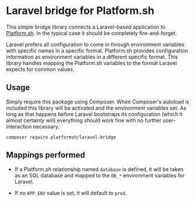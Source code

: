 # Laravel bridge for Platform.sh

This simple bridge library connects a Laravel-based application to [Platform.sh](https://platform.sh/).  In the typical case it should be completely fire-and-forget.

Laravel prefers all configuration to come in through environment variables with specific names in a specific format.  Platform.sh provides configuration information as environment variables in a different specific format.  This library handles mapping the Platform.sh variables to the format Laravel expects for common values.

## Usage

Simply require this package using Composer.  When Composer's autoload is included this library will be activated and the environment variables set.  As long as that happens before Laravel bootstraps its configuration (which it almost certainly will) everything should work fine with no further user-interaction necessary.

```
composer require platformsh/laravel-bridge
```

## Mappings performed

* If a Platform.sh relationship named `database` is defined, it will be taken as an SQL database and mapped to the `DB_*` environment variables for Laravel.

* If no `APP_ENV` value is set, it will default to `prod`.
